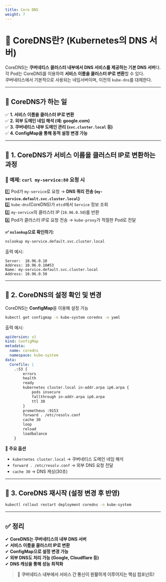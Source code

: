 ```yaml
---
title: Core DNS
weight: 7
---
```

# **🔹 CoreDNS란? (Kubernetes의 DNS 서버)**
CoreDNS는 **쿠버네티스 클러스터 내부에서 DNS 서비스를 제공하는 기본 DNS 서버**다.  
각 Pod는 CoreDNS를 이용하여 **서비스 이름을 클러스터 IP로 변환**할 수 있다.  
쿠버네티스에서 기본적으로 사용되는 네임서버이며, 이전의 `kube-dns`를 대체한다.

---

## **📌 CoreDNS가 하는 일**
✅ **1. 서비스 이름을 클러스터 IP로 변환**  
✅ **2. 외부 도메인 네임 해석 (예: google.com)**  
✅ **3. 쿠버네티스 내부 도메인 관리 (`svc.cluster.local` 등)**  
✅ **4. ConfigMap을 통해 동적 설정 변경 가능**  

---

## **📌 1. CoreDNS가 서비스 이름을 클러스터 IP로 변환하는 과정**  
### **🔹 예제: `curl my-service:80` 요청 시**  
1️⃣ Pod가 `my-service`로 요청 → **DNS 쿼리 전송 (`my-service.default.svc.cluster.local`)**  
2️⃣ `kube-dns`(CoreDNS)가 `etcd`에서 `Service` 정보 조회  
3️⃣ `my-service`의 클러스터 IP (`10.96.0.50`)를 반환  
4️⃣ Pod가 클러스터 IP로 요청 전송 → `kube-proxy`가 적절한 Pod로 전달  

**✅ `nslookup`으로 확인하기:**  
```sh
nslookup my-service.default.svc.cluster.local
```
출력 예시:
```
Server:  10.96.0.10
Address: 10.96.0.10#53
Name: my-service.default.svc.cluster.local
Address: 10.96.0.50
```
---

## **📌 2. CoreDNS의 설정 확인 및 변경**
CoreDNS는 **ConfigMap**을 이용해 설정 가능  
```sh
kubectl get configmap -n kube-system coredns -o yaml
```
출력 예시:
```yaml
apiVersion: v1
kind: ConfigMap
metadata:
  name: coredns
  namespace: kube-system
data:
  Corefile: |
    .:53 {
        errors
        health
        ready
        kubernetes cluster.local in-addr.arpa ip6.arpa {
            pods insecure
            fallthrough in-addr.arpa ip6.arpa
            ttl 30
        }
        prometheus :9153
        forward . /etc/resolv.conf
        cache 30
        loop
        reload
        loadbalance
    }
```
**🔹 주요 옵션**  
- `kubernetes cluster.local` → 쿠버네티스 도메인 네임 해석  
- `forward . /etc/resolv.conf` → 외부 DNS 요청 전달  
- `cache 30` → DNS 캐싱(30초)  

---

## **📌 3. CoreDNS 재시작 (설정 변경 후 반영)**
```sh
kubectl rollout restart deployment coredns -n kube-system
```

---

## **✅ 정리**
✔ **CoreDNS는 쿠버네티스의 내부 DNS 서버**  
✔ **서비스 이름을 클러스터 IP로 변환**  
✔ **ConfigMap으로 설정 변경 가능**  
✔ **외부 DNS도 처리 가능 (Google, Cloudflare 등)**  
✔ **DNS 캐싱을 통해 성능 최적화**  

> 🚀 **쿠버네티스 내부에서 서비스 간 통신이 원활하게 이루어지는 핵심 컴포넌트!**